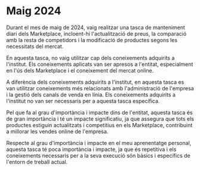 # Maig 2024

Durant el mes de maig de 2024, vaig realitzar una tasca de manteniment diari dels Marketplace, incloent-hi l'actualització de preus, la comparació amb la resta de competidors i la modificació de productes segons les necessitats del mercat.

En aquesta tasca, no vaig utilitzar cap dels coneixements adquirits a l'institut. Els coneixements aplicats van ser apresos a l'entitat, especialment en l'ús dels Marketplace i el coneixement del mercat online.

A diferència dels coneixements adquirits a l'institut, en aquesta tasca es van utilitzar coneixements més relacionats amb l'administració de l'empresa i la gestió dels canals de venda en línia. Els coneixements adquirits a l'institut no van ser necessaris per a aquesta tasca específica.

Pel que fa al grau d'importància i impacte dins de l'entitat, aquesta tasca és de gran importància i té un impacte significatiu, ja que assegura que tots els productes estiguin actualitzats i competitius en els Marketplace, contribuint a millorar les vendes online de l'empresa.

Respecte al grau d'importància i impacte en el meu aprenentatge personal, aquesta tasca té poca importància i impacte, ja que és repetitiva i els coneixements necessaris per a la seva execució són bàsics i específics de l'entorn de treball actual.
